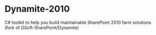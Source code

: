 Dynamite-2010
=============

C# toolkit to help you build maintainable SharePoint 2010 farm solutions (fork of GSoft-SharePoint/Dynamite)
